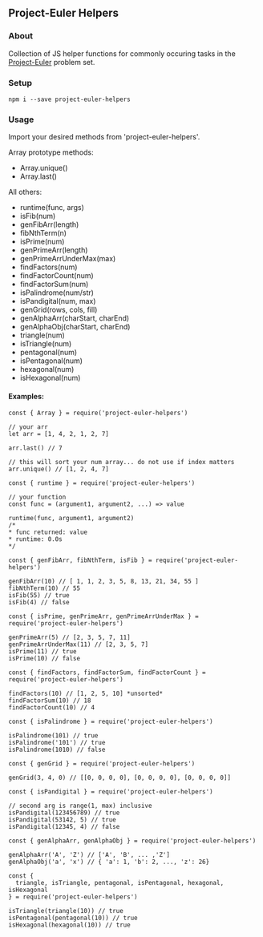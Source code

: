 ## Project-Euler Helpers

### About

Collection of JS helper functions for commonly occuring tasks in the [Project-Euler](https://projecteuler.net/) problem set. 

### Setup

```
npm i --save project-euler-helpers
```

### Usage

Import your desired methods from 'project-euler-helpers'.

Array prototype methods:
  - Array.unique() 
  - Array.last()

All others:
  - runtime(func, args)
  - isFib(num)
  - genFibArr(length)
  - fibNthTerm(n)
  - isPrime(num)
  - genPrimeArr(length)
  - genPrimeArrUnderMax(max)
  - findFactors(num)
  - findFactorCount(num)
  - findFactorSum(num)
  - isPalindrome(num/str)
  - isPandigital(num, max)
  - genGrid(rows, cols, fill)
  - genAlphaArr(charStart, charEnd)
  - genAlphaObj(charStart, charEnd)
  - triangle(num)
  - isTriangle(num)
  - pentagonal(num)
  - isPentagonal(num)
  - hexagonal(num)
  - isHexagonal(num)

#### Examples:
```
const { Array } = require('project-euler-helpers')

// your arr
let arr = [1, 4, 2, 1, 2, 7]

arr.last() // 7

// this will sort your num array... do not use if index matters
arr.unique() // [1, 2, 4, 7]
```
```
const { runtime } = require('project-euler-helpers')

// your function
const func = (argument1, argument2, ...) => value

runtime(func, argument1, argument2) 
/*
* func returned: value
* runtime: 0.0s
*/
```
```
const { genFibArr, fibNthTerm, isFib } = require('project-euler-helpers')

genFibArr(10) // [ 1, 1, 2, 3, 5, 8, 13, 21, 34, 55 ]
fibNthTerm(10) // 55
isFib(55) // true
isFib(4) // false
```
```
const { isPrime, genPrimeArr, genPrimeArrUnderMax } = require('project-euler-helpers')

genPrimeArr(5) // [2, 3, 5, 7, 11]
genPrimeArrUnderMax(11) // [2, 3, 5, 7]
isPrime(11) // true
isPrime(10) // false
```
```
const { findFactors, findFactorSum, findFactorCount } = require('project-euler-helpers')

findFactors(10) // [1, 2, 5, 10] *unsorted*
findFactorSum(10) // 18
findFactorCount(10) // 4
```
```
const { isPalindrome } = require('project-euler-helpers')

isPalindrome(101) // true
isPalindrome('101') // true
isPalindrome(1010) // false
```
```
const { genGrid } = require('project-euler-helpers')

genGrid(3, 4, 0) // [[0, 0, 0, 0], [0, 0, 0, 0], [0, 0, 0, 0]]
```
```
const { isPandigital } = require('project-euler-helpers')

// second arg is range(1, max) inclusive
isPandigital(123456789) // true
isPandigital(53142, 5) // true
isPandigital(12345, 4) // false
```
```
const { genAlphaArr, genAlphaObj } = require('project-euler-helpers')

genAlphaArr('A', 'Z') // ['A', 'B', ... ,'Z']
genAlphaObj('a', 'x') // { 'a': 1, 'b': 2, ..., 'z': 26}
```
```
const { 
  triangle, isTriangle, pentagonal, isPentagonal, hexagonal, isHexagonal 
} = require('project-euler-helpers')

isTriangle(triangle(10)) // true
isPentagonal(pentagonal(10)) // true
isHexagonal(hexagonal(10)) // true
```
